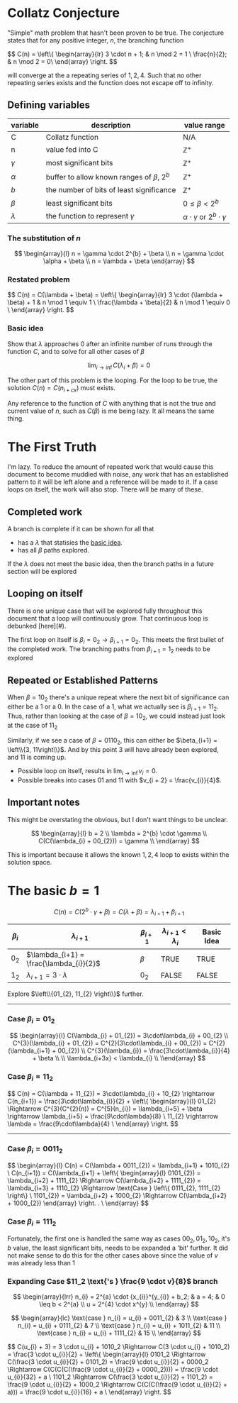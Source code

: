<!-- TODO @dfisheritp update all formula's to follow defined variables -->
<!-- TODO @dfisheritp remove repetitive references to $n$ -->
# Collatz Conjecture

"Simple" math problem that hasn't been proven to be true. The conjecture states that for any positive integer, $n$, the branching function 

$$
C(n) = 
	\left\\{ 
		\begin{array}{lr}
			3 \cdot n + 1; & n \mod 2 = 1 \\
			\frac{n}{2}; & n \mod 2 = 0\\ 
		\end{array}
	\right\.
$$

will converge at the a repeating series of $1, 2, 4$. Such that no other repeating series exists and the function does not escape off to infinity.

## Defining variables

| variable | description | value range |
| -------- | ----------- | ----------- |
| C | Collatz function | N/A |
| n | value fed into C | $\mathbb{Z}^{+}$ |
| $\gamma$ | most significant bits | $\mathbb{Z}^{+}$ |
| $\alpha$ | buffer to allow known ranges of $\beta \text{, } 2^{b}$ | $\mathbb{Z}^{+}$ |
| $b$ | the number of bits of least significance | $\mathbb{Z}^{+}$ |
| $\beta$ | least significant bits | $0 \leq \beta < 2^{b}$ |
| $\lambda$ | the function to represent $\gamma$ | $\alpha \cdot \gamma \text{ or } 2^{b} \cdot \gamma$ |

### The substitution of $n$

$$
\begin{array}{l}
	n = \gamma \cdot 2^{b} + \beta \\
	n = \gamma \cdot \alpha + \beta \\
	n = \lambda + \beta
\end{array}
$$

### Restated problem

$$
C(n) = C(\lambda + \beta) = 
	\left\\{
		\begin{array}{lr}
			3 \cdot (\lambda + \beta) + 1 & n \mod 1 \equiv 1 \\
			\frac{\lambda + \beta}{2} & n \mod 1 \equiv 0 \\
		\end{array}
	\right\.
$$

### Basic idea

Show that $\lambda$ 
approaches 0 after an infinite number of runs through the function $C$, 
and to solve for all other cases of $\beta$

$$\lim_{i\rightarrow\inf}{C(\lambda_{i} + \beta)} = 0$$

<!-- TODO dfisheritp show loop condition goals -->

The other part of this problem is the looping. For the loop to be true, the solution $C(n) = C(n_{i+cx})$ must exists.

Any reference to the function of $C$ 
with anything that is not the true and current value of $n$,
such as $C(\beta)$ is me being lazy. It all means the same thing.


# The First Truth

I'm lazy.
To reduce the amount of repeated work that would cause this document to become muddied with noise,
any work that has an established pattern to it will be left alone and a reference will be made to it.
If a case loops on itself, the work will also stop. There will be many of these.

## Completed work

A branch is complete if it can be shown for all that 
- has a $\lambda$ that statisies the [basic idea](#basic-idea).
- has all $\beta$ paths explored.

If the $\lambda$ does not meet the basic idea,
then the branch paths in a future section will be explored

## Looping on itself

There is one unique case that will be explored fully throughout this document that a loop will continuously grow.
That continuous loop is debunked [here](#<!-- TODO dfisher add #header-name-here -->). 

The first loop on itself is $\beta_{i} = 0_{2} \rightarrow \beta_{i+1} = 0_{2}$.
This meets the first bullet of the completed work. The branching paths from $\beta_{i+1} = 1_{2}$ needs to be explored

## Repeated or Established Patterns

When $\beta = 10_{2}$ there's a unique repeat where the next bit of significance can either be a 1 or a 0.
In the case of a 1, what we actually see is $\beta_{i+1} = 11_{2}$.
Thus, rather than looking at the case of $\beta = 10_{2}$, 
we could instead just look at the case of $11_{2}$

Similarly, if we see a case of $\beta = 0110_{2}$, this can either be 
$\beta_{i+1} = \left\\{3, 11\right\\}$. And by this point 3 will have already been explored, and 11 is coming up.

- Possible loop on itself, results in $\lim_{i\rightarrow\inf}v_i=0$.
- Possible breaks into cases $01$ and $11$ with $v_{i + 2} = \frac{v_{i}}{4}$.

## Important notes

This might be overstating the obvious, but I don't want things to be unclear.

$$
\begin{array}{l}
	b = 2 \\
	\lambda = 2^{b} \cdot \gamma \\
	C(C(\lambda_{i} + 00_{2})) = \gamma \\
\end{array}
$$

This is important because it allows the known $1, 2, 4$ loop to exists within the solution space.

# The basic $b = 1$

$$C(n) = C(2^{b} \cdot \gamma + \beta) = C(\lambda + \beta) = \lambda_{i+1} + \beta_{i+1}$$

| $\beta_{i}$ | $\lambda_{i+1}$ | $\beta_{i+1}$ | $\lambda_{i+1} < \lambda_{i}$ | Basic Idea |
| ----------- | --------------- | -------------- | ---------------------------- | ---------- |
| $0_{2}$ | $\lambda_{i+1} = \frac{\lambda_{i}}{2}$ | $\beta$ | TRUE | TRUE |
| $1_{2}$ | $\lambda_{i+1} = 3\cdot\lambda$ | $0_{2}$ | FALSE | FALSE |

Explore $\left\\{01_{2}, 11_{2} \right\\}$ further.

----

### Case $\beta_{i} = 01_{2}$

$$
\begin{array}{l}
	C(\lambda_{i} + 01_{2}) = 3\cdot\lambda_{i} + 00_{2} \\
	C^{3}(\lambda_{i} + 01_{2}) = C^{2}(3\cdot\lambda_{i} + 00_{2}) = C^{2}(\lambda_{i+1} + 00_{2}) \\
	C^{3}(\lambda_{i}) = \frac{3\cdot\lambda_{i}}{4} + \beta \\
	\\
	\lambda_{i+3x} < \lambda_{i} \\
\\end{array}
$$

### Case $\beta_{i} = 11_2$

$$
C(n) = C(\lambda + 11_{2}) = 3\cdot\lambda_{i} + 10_{2} \rightarrow C(n_{i+1}) = \frac{3\cdot\lambda_{i}}{2} +
	\left\\{
		\begin{array}{l}
			01_{2} \Rightarrow C^{3}(C^{2}(n)) = C^{5}(n_{i}) = \lambda_{i+5} + \beta \rightarrow \lambda_{i+5} = \frac{9\cdot\lambda}{8} \\
			11_{2} \rightarrow \lambda = \frac{9\cdot\lambda}{4} \\
		\end{array}
	\right\.
$$

<!-- STARTHERE @dfisheritp -->

----

### Case $\beta_{i} = 0011_2$

$$
\begin{array}{l}
	C(n) = C(\lambda + 0011_{2}) = \lambda_{i+1} + 1010_{2} \\
	C(n_{i+1}) = C(\lambda_{i+1} +
		\left\\{
			\begin{array}{l}
				0101_{2}) = \lambda_{i+2} + 1111_{2} \Rightarrow C(\lambda_{i+2} + 1111_{2}) = \lambda_{i+3} + 1110_{2} \Rightarrow \text{Case } \left\\{ 0111_{2}, 1111_{2} \right\\} \\
				1101_{2}) = \lambda_{i+2} + 1000_{2} \Rightarrow C(\lambda_{i+2} + 1000_{2})
			\end{array}
		\right\.
	. \\
\end{array}
$$
			

### Case $\beta_{i} = 111_{2}$


Fortunately, the first one is handled the same way as cases $00_{2}, 01_{2}, 10_{2}$, it's $b$ value, the least significant bits, needs to be expanded a 'bit' further.
It did not make sense to do this for the other cases above since the value of $v$ was already less than $1$

### Expanding Case $11_2 \text{'s } \frac{9 \cdot v}{8}$ branch <!-- FIXME @dfisheritp -->

$$
\begin{array}{lrr}
	n_{i} = 2^{a} \cdot {x_{i}}^{y_{i}} + b_2; & a = 4; & 0 \leq b < 2^{a} \\
	u = 2^{4} \cdot x^{y} \\
\end{array}
$$

$$
\begin{array}{lc}
	\text{case } n_{i} = u_{i} + 0011_{2} & 3   \\
	\text{case } n_{i} = u_{i} + 0111_{2} & 7   \\
	\text{case } n_{i} = u_{i} + 1011_{2} & 11  \\
	\text{case } n_{i} = u_{i} + 1111_{2} & 15  \\
\end{array}
$$

$$
C(u_{i} + 3) = 3 \cdot u_{i} + 1010_2 \Rightarrow C(3 \cdot u_{i} + 1010_2) = \frac{3 \cdot u_{i}}{2} + 
	\left\\{
		\begin{array}{l}
			0101_2 \Rightarrow C(\frac{3 \cdot u_{i}}{2} + 0101_2) = \frac{9 \cdot u_{i}}{2} + 0000_2 \Rightarrow C(C(C(C(\frac{9 \cdot u_{i}}{2} + 0000_2)))) = \frac{9 \cdot u_{i}}{32} + a \\
			1101_2 \Rightarrow C(\frac{3 \cdot u_{i}}{2} + 1101_2) = \frac{9 \cdot u_{i}}{2} + 1000_2 \Rightarrow C(C(C(\frac{9 \cdot u_{i}}{2} + a))) = \frac{9 \cdot u_{i}}{16} + a \\
		\end{array}
	\right\.
$$
